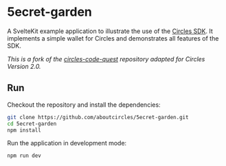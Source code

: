 # 5ecret-garden

A SvelteKit example application to illustrate the use of the [Circles SDK](https://github.com/CirclesUBI/circles-sdk/).
It implements a simple wallet for Circles and demonstrates all features of the SDK.

_This is a fork of the [circles-code-quest](https://github.com/aboutcircles/circles-code-quest) repository adapted for
Circles Version 2.0._

## Run

Checkout the repository and install the dependencies:

```bash
git clone https://github.com/aboutcircles/5ecret-garden.git
cd 5ecret-garden
npm install
```

Run the application in development mode:

```bash
npm run dev
```